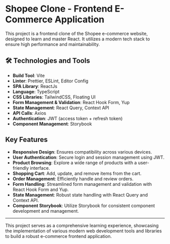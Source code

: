 # Shopee Clone - Frontend E-Commerce Application

This project is a frontend clone of the Shopee e-commerce website, designed to learn and master React. It utilizes a modern tech stack to ensure high performance and maintainability.

## 🛠️ Technologies and Tools

- **Build Tool**: Vite
- **Linter**: Prettier, ESLint, Editor Config
- **SPA Library**: ReactJs
- **Language**: TypeScript
- **CSS Libraries**: TailwindCSS, Floating UI
- **Form Management & Validation**: React Hook Form, Yup
- **State Management**: React Query, Context API
- **API Calls**: Axios
- **Authentication**: JWT (access token + refresh token)
- **Component Management**: Storybook

## Key Features

- **Responsive Design**: Ensures compatibility across various devices.
- **User Authentication**: Secure login and session management using JWT.
- **Product Browsing**: Explore a wide range of products with a user-friendly interface.
- **Shopping Cart**: Add, update, and remove items from the cart.
- **Order Management**: Efficiently handle and review orders.
- **Form Handling**: Streamlined form management and validation with React Hook Form and Yup.
- **State Management**: Robust state handling with React Query and Context API.
- **Component Storybook**: Utilize Storybook for consistent component development and management.

---

This project serves as a comprehensive learning experience, showcasing the implementation of various modern web development tools and libraries to build a robust e-commerce frontend application.
